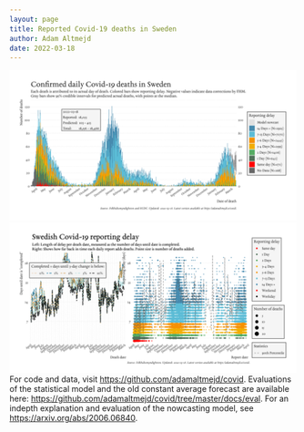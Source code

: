 ```yaml
---
layout: page
title: Reported Covid-19 deaths in Sweden
author: Adam Altmejd
date: 2022-03-18
---
```


![Graph of Swedish Covid-19 deaths with reporting delay.](deaths_lag_sweden_2022-03-18.png "Swedish Covid-19 deaths.")
![Graph of Swedish Covid-19 reporting delay in daily deaths.](lag_trend_sweden_2022-03-18.png "Trend in Swedish Covid-19 mortality reporting delay.")
For code and data, visit <https://github.com/adamaltmejd/covid>.
Evaluations of the statistical model and the old constant average forecast are available here: <https://github.com/adamaltmejd/covid/tree/master/docs/eval>.
For an indepth explanation and evaluation of the nowcasting model, see <https://arxiv.org/abs/2006.06840>.
